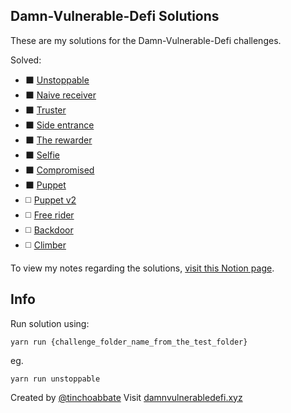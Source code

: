 ## Damn-Vulnerable-Defi Solutions
These are my solutions for the Damn-Vulnerable-Defi challenges.

Solved:
- :black_large_square: [Unstoppable](test/unstoppable/unstoppable.challenge.js)
- :black_large_square: [Naive receiver](test/naive-receiver/naive-receiver.challenge.js)
- :black_large_square: [Truster](test/truster/truster.challenge.js)
- :black_large_square: [Side entrance](test/side-entrance/side-entrance.challenge.js)
- :black_large_square: [The rewarder](test/the-rewarder/the-rewarder.challenge.js)
- :black_large_square: [Selfie](test/selfie/selfie.challenge.js)
- :black_large_square: [Compromised](test/compromised/compromised.challenge.js)
- :black_large_square: [Puppet](test/puppet/puppet.challenge.js)
- :white_medium_square: [Puppet v2](#)
- :white_medium_square: [Free rider](#)
- :white_medium_square: [Backdoor](#)
- :white_medium_square: [Climber](#)

To view my notes regarding the solutions, [visit this Notion page](https://vladtoie.notion.site/Damn-Vulnerable-DeFi-3c29e8b2a65742f799367eeced1b4059).

## Info

Run solution using:
```
yarn run {challenge_folder_name_from_the_test_folder}
```

eg.
```
yarn run unstoppable
```
Created by [@tinchoabbate](https://twitter.com/tinchoabbate)
Visit [damnvulnerabledefi.xyz](https://damnvulnerabledefi.xyz)
